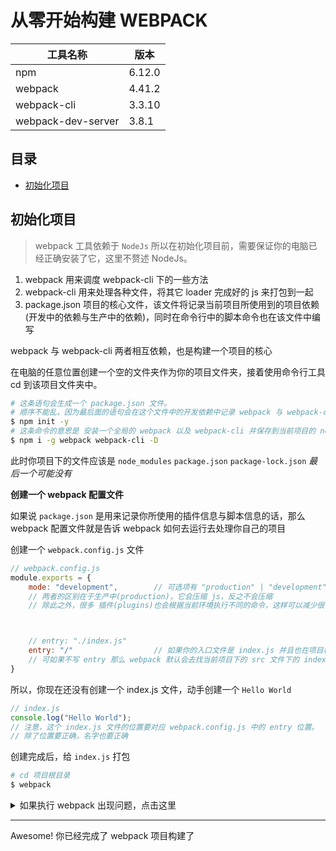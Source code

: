 # 从零开始构建 WEBPACK

工具名称 | 版本
-|-
npm | 6.12.0
webpack | 4.41.2
webpack-cli | 3.3.10
webpack-dev-server | 3.8.1

## 目录

 * [初始化项目](#初始化项目)

## 初始化项目

> webpack 工具依赖于 `NodeJs` 所以在初始化项目前，需要保证你的电脑已经正确安装了它，这里不赘述 NodeJs。

1. webpack  用来调度 webpack-cli 下的一些方法
2. webpack-cli  用来处理各种文件，将其它 loader 完成好的 js 来打包到一起
3. package.json 项目的核心文件，该文件将记录当前项目所使用到的项目依赖(开发中的依赖与生产中的依赖)，同时在命令行中的脚本命令也在该文件中编写

webpack 与 webpack-cli 两者相互依赖，也是构建一个项目的核心

在电脑的任意位置创建一个空的文件夹作为你的项目文件夹，接着使用命令行工具 cd 到该项目文件夹中。

```bash
# 这条语句会生成一个 package.json 文件。
# 顺序不能乱，因为最后面的语句会在这个文件中的开发依赖中记录 webpack 与 webpack-cli 当前版本
$ npm init -y
# 这条命令的意思是 安装一个全局的 webpack 以及 webpack-cli 并保存到当前项目的 node_modules 下。如果你已经全局安装过了，那么可以省去 -g
$ npm i -g webpack webpack-cli -D
```

此时你项目下的文件应该是 `node_modules` `package.json` `package-lock.json` *最后一个可能没有*

**创建一个 webpack 配置文件**

如果说 `package.json` 是用来记录你所使用的插件信息与脚本信息的话，那么 webpack 配置文件就是告诉 webpack 如何去运行去处理你自己的项目

创建一个 `webpack.config.js` 文件

```JavaScript
// webpack.config.js
module.exports = {
    mode: "development",        // 可选项有 "production" | "development"
    // 两者的区别在于生产中(production)，它会压缩 js，反之不会压缩
    // 除此之外，很多 插件(plugins)也会根据当前环境执行不同的命令，这样可以减少很多插件的工作，提高 webpack 的编译速度，这点很重要，当你的项目越大，差距越明显，比如原本要1分钟的编译时间，可以减少到30秒甚至20秒



    // entry: "./index.js"
    entry: "/"                  // 如果你的入口文件是 index.js 并且也在项目根目录，那么等同于上面的 entry 写法。
    // 可如果不写 entry 那么 webpack 默认会去找当前项目下的 src 文件下的 index.js 文件
}
```

所以，你现在还没有创建一个 index.js 文件，动手创建一个 `Hello World`

```JavaScript
// index.js
console.log("Hello World");
// 注意，这个 index.js 文件的位置要对应 webpack.config.js 中的 entry 位置。
// 除了位置要正确，名字也要正确
```

创建完成后，给 `index.js` 打包

```bash
# cd 项目根目录
$ webpack
```

<details>

<summary>如果执行 webpack 出现问题，点击这里</summary>

**command not found**

```bash
$ webpack
bash: webpack: command not found

# 执行下面命令
$ npm link webpack

# 它会返回一串类似下面的字符串给你
C:\Users\ADMIN\AppData\Roaming\npm\webpack -> C:\Users\ADMIN\AppData\Roaming\npm\node_modules\webpack\bin\webpack.js

# 接着再打包
$ webpack
```

**Do you want to install 'webpack-cli'**

```bash
$ webpack
One CLI for webpack must be installed. These are recommended choices, delivered as separate packages:
 - webpack-cli (https://github.com/webpack/webpack-cli)
   The original webpack full-featured CLI.
We will use "npm" to install the CLI via "npm install -D".
Do you want to install 'webpack-cli' (yes/no):

# 请输入 no 然后执行下面命令
$ npm link webpack-cli

# 它会返回一串类似下面的字符串给你
C:\Users\ADMIN\AppData\Roaming\npm\webpack-cli -> C:\Users\ADMIN\AppData\Roaming\npm\node_modules\webpack-cli\bin\cli.js

# 接着再打包
$ webpack
```
</details>
 
---

Awesome! 你已经完成了 webpack 项目构建了